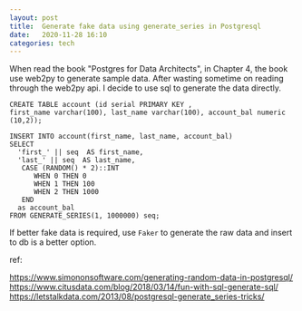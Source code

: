 ```yaml
---
layout: post
title:  Generate fake data using generate_series in Postgresql 
date:   2020-11-28 16:10 
categories: tech 
---
```


When read the book "Postgres for Data Architects", in Chapter 4, the book use web2py to generate sample data.
After wasting sometime on reading through the web2py api. I decide to use sql to generate the data directly.


```
CREATE TABLE account (id serial PRIMARY KEY ,
first_name varchar(100), last_name varchar(100), account_bal numeric (10,2));

INSERT INTO account(first_name, last_name, account_bal)
SELECT
  'first_' || seq  AS first_name,
  'last_' || seq  AS last_name,
   CASE (RANDOM() * 2)::INT
      WHEN 0 THEN 0
      WHEN 1 THEN 100
      WHEN 2 THEN 1000
   END
  as account_bal
FROM GENERATE_SERIES(1, 1000000) seq;

```

If better fake data is required, use `Faker` to generate the raw data and insert to db is a better option.

ref:

https://www.simononsoftware.com/generating-random-data-in-postgresql/
https://www.citusdata.com/blog/2018/03/14/fun-with-sql-generate-sql/
https://letstalkdata.com/2013/08/postgresql-generate_series-tricks/
